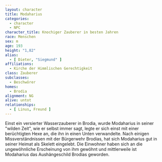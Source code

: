 ```yaml
---
layout: character
title: Modaharius
categories:
  - character
  - NPC
character_title: Knochiger Zauberer in besten Jahren
race: Menschen
sex: m
age: 193
height: "1,82"
alias:
  - [ Dieter, "Siegmund" ]
affiliations:
  - Kirche der Himmlischen Gerechtigkeit
class: Zauberer
subclasses:
  - Beschwörer
homes:
  - Brodia
alignment: NG
alive: untot
relationships:
  - [ Linus, Freund ]
---
```


Einst ein versierter Wasserzauberer in Brodia, wurde Modaharius in seiner "wilden Zeit", wie er selbst immer sagt, legte
er sich einst mit einer berüchtigten Hexe an, die ihn in einen Unten verwandelte. Nach einigen Missverständnissen mit
der Bürgerwehr Brodias, hat sich Modaharius gut in seiner Heimat als Skelett eingelebt. Die Einwohner haben sich an die
ungewöhnliche Erscheinung von ihm gewöhnt und mittlerweile ist Modaharius das Aushängeschild Brodias geworden.